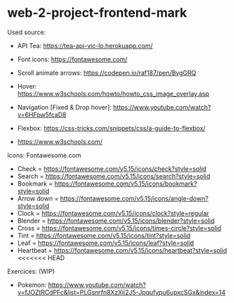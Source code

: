 # web-2-project-frontend-mark

Used source:
- API Tea: https://tea-api-vic-lo.herokuapp.com/
- Font icons: https://fontawesome.com/
- Scroll animate arrows: https://codepen.io/raf187/pen/BvgGRQ
- Hover: https://www.w3schools.com/howto/howto_css_image_overlay.asp
- Navigation [Fixed & Drop hover]: https://www.youtube.com/watch?v=6HFpw5fcaD8
- Flexbox: https://css-tricks.com/snippets/css/a-guide-to-flexbox/

- https://www.w3schools.com/

Icons: Fontawesome.com
- Check = https://fontawesome.com/v5.15/icons/check?style=solid
- Search = https://fontawesome.com/v5.15/icons/search?style=solid
- Bookmark = https://fontawesome.com/v5.15/icons/bookmark?style=solid
- Arrow down = https://fontawesome.com/v5.15/icons/angle-down?style=solid
- Clock = https://fontawesome.com/v5.15/icons/clock?style=regular
- Blender = https://fontawesome.com/v5.15/icons/blender?style=solid
- Cross = https://fontawesome.com/v5.15/icons/times-circle?style=solid
- Tint = https://fontawesome.com/v5.15/icons/tint?style=solid
- Leaf = https://fontawesome.com/v5.15/icons/leaf?style=solid
- Heartbeat = https://fontawesome.com/v5.15/icons/heartbeat?style=solid
<<<<<<< HEAD

Exercices: (WIP)
- Pokemon: https://www.youtube.com/watch?v=fJOZtRCdPFc&list=PLGsnrfn8XzXii2J5-Jpqufypu6upxcSGx&index=14
